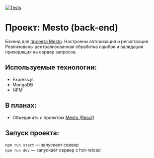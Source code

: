 [![Tests](../../actions/workflows/tests-14-sprint.yml/badge.svg)](../../actions/workflows/tests-14-sprint.yml) 
# Проект: Mesto (back-end)

Бэкенд для [проекта Mesto](https://github.com/Panfil0k/react-mesto-auth). Настроены авторизация и регистрация. Реализованы централизованная обработка ошибок и валидация приходящих на сервер запросов.

## Используемые технологии:
* Express.js
* MongoDB
* NPM

## В планах:
* Объединить с проектом [Mesto (React)](https://github.com/Panfil0k/react-mesto-auth)

## Запуск проекта:

`npm run start` — запускает сервер   
`npm run dev` — запускает сервер с hot-reload
